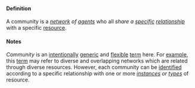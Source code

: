 #### Definition

A community is a *[network](https://github.com/gcassel/Modular-Organization-Terminology/blob/master/terms/network.md) of [agents](https://github.com/gcassel/Modular-Organization-Terminology/blob/master/terms/agent.md)* who all *share a [specific](https://github.com/gcassel/Modular-Organization-Terminology/blob/master/terms/specific.md) [relationship](https://github.com/gcassel/Modular-Organization-Terminology/blob/master/terms/relate.md)* with a specific [resource](https://github.com/gcassel/Modular-Organization-Terminology/blob/master/terms/resource.md).  
 
#### Notes

*Community* is an [intentionally](https://github.com/gcassel/Modular-Organization-Terminology/blob/master/terms/intention.md) [generic](https://github.com/gcassel/Modular-Organization-Terminology/blob/master/terms/generic.md) and [flexible](https://github.com/gcassel/Modular-Organizing-Terminology/blob/master/terms/flexible.md) [term](https://github.com/gcassel/Modular-Organization-Terminology/blob/master/terms/term.md) here.  For [example](https://github.com/gcassel/Modular-Organization-Terminology/blob/master/terms/example.md), this [term](https://github.com/gcassel/Modular-Organizing-Terminology/blob/master/terms/term.md) may refer to diverse and overlapping networks which are related through diverse resources.  However, each community can be [identified](https://github.com/gcassel/Modular-Organization-Terminology/blob/master/terms/identify.md) according to a specific relationship with one or more *[instances](https://github.com/gcassel/Modular-Organization-Terminology/blob/master/terms/instance.md) or [types](https://github.com/gcassel/Modular-Organization-Terminology/blob/master/terms/type.md)* of resource.
 
